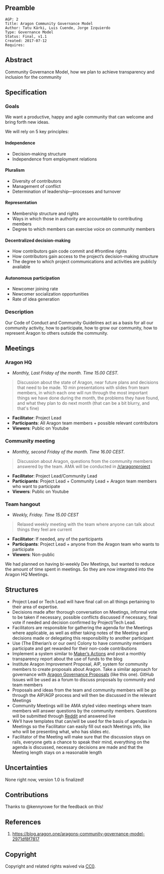 ## Preamble

    AGP: 2
    Title: Aragon Community Governance Model
    Author: Tatu Kärki, Luis Cuende, Jorge Izquierdo
    Type: Governance Model
    Status: Final, v1.1
    Created: 2017-07-12
    Requires:

## Abstract

Community Governance Model, how we plan to achieve transparency and inclusion for the community

## Specification

### Goals

We want a productive, happy and agile community that can welcome and bring forth new ideas.

We will rely on 5 key principles:

#### Independence
  - Decision-making structure
  - Independence from employment relations
#### Pluralism
  - Diversity of contributors
  - Management of conflict
  - Determination of leadership—processes and turnover
#### Representation
  - Membership structure and rights
  - Ways in which those in authority are accountable to contributing members
  - Degree to which members can exercise voice on community members
#### Decentralized decision-making
  - How contributors gain code commit and #frontline rights
  - How contributors gain access to the project’s decision-making structure
  - The degree to which project communications and activities are publicly available
#### Autonomous participation
  - Newcomer joining rate
  - Newcomer socialization opportunities
  - Rate of idea generation

### Description

Our Code of Conduct and Community Guidelines act as a basis for all our community activity, how to participate, how to grow our community, how to represent Aragon to others outside the community.

## Meetings

### **Aragon HQ**
- *Monthly, Last Friday of the month. Time 15.00 CEST.*
> Discussion about the state of Aragon, near future plans and decisions that need to be made. 10 min presentations with slides from team members, in which each one will run through the most important things we have done during the month, the problems they have found, and what they plan to do next month (that can be a bit blurry, and that's fine)
- **Facilitator**: Project Lead
- **Participants**: All Aragon team members + possible relevant contributors
- **Viewers**: Public on Youtube

### **Community meeting**
- *Monthly, second Friday of the month. Time 16.00 CEST.*
> Discussion about Aragon, questions from the community members answered by the team. AMA will be conducted in [/r/aragonproject](https://www.reddit.com/r/aragonproject/)
- **Facilitator**: Project Lead/Community Lead
- **Participants**: Project Lead + Community Lead + Aragon team members who want to participate
- **Viewers**: Public on Youtube

### **Team hangout**
- *Weekly, Friday. Time 15.00 CEST*
> Relaxed weekly meeting with the team where anyone can talk about things they feel are current
- **Facilitator**: If needed, any of the participants
- **Participants**: Project Lead + anyone from the Aragon team who wants to participate
- **Viewers**: Non-public



We had planned on having bi-weekly Dev Meetings, but wanted to reduce the amount of time spent in meetings. So they are now integrated into the Aragon HQ Meetings.

## Structures
- Project Lead or Tech Lead will have final call on all things pertaining to their area of expertise.
- Decisions made after thorough conversation on Meetings, informal vote to be taken if necessary, possible conflicts discussed if necessary, final vote if needed and decision confirmed by Project/Tech Lead.
- Facilitators are responsible for gathering the agenda for the Meetings where applicable, as well as either taking notes of the Meeting and decisions made or delegating this responsibility to another participant
- Use (The Etherian’s or our own) Colony to have community members participate and get rewarded for their non-code contributions
- Implement a system similar to [Maker’s Actions](http://makerdao.com/actions/) and post a monthly transparency report about the use of funds to the blog
- Institute Aragon Improvement Proposal, AIP, system for community members to create proposals about Aragon. Take a similar approach for governance with [Aragon Governance Proposals](https://github.com/aragon/governance/issues) (like this one). GitHub Issues will be used as a forum to discuss proposals by community and team members
- Proposals and ideas from the team and community members will be go through the AIP/AGP process and will then be discussed in the relevant Meetings
- Community Meetings will be AMA styled video meetings where team members will answer questions by the community members. Questions will be submitted through [Reddit](https://www.reddit.com/r/aragonproject/) and answered live
- We’ll have templates that can/will be used for the basis of agendas in Meetings so the Facilitator can easily fill out each Meetings info, like who will be presenting what, who has slides etc.
- Facilitator of the Meeting will make sure that the discussion stays on rails, everyone gets a chance to speak their mind, everything on the agenda is discussed, necessary decisions are made and that the Meeting length stays on a reasonable length


## Uncertainties

None right now, version 1.0 is finalized!

## Contributions

Thanks to @kennyrowe for the feedback on this!

## References

1. https://blog.aragon.one/aragons-community-governance-model-2971df8f7817

## Copyright

Copyright and related rights waived via [CC0](https://creativecommons.org/publicdomain/zero/1.0/).
